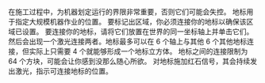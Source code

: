 <chapter name="tile.markerBlock.name"/>
<lore>
在施工过程中，为机器划定运行的界限非常重要，否则它们可能会失控。
</lore>
<no_lore>
地标用于指定大规模机器作业的位置。
</no_lore>
<chapter name="信息"/>
要标记出区域，你必须连接你的地标以确保该区域已设置。
要连接你的地标，请将它们放置在世界的同一坐标轴上并单击它们。
<recipes_usages stack="buildcraftcore:marker_volume"/>
然后会出现一个激光连接两者。地标最多可以在 6 个轴上与其他 6 个其他地标连接，但实际上只需要 4 个就能够形成一个地标立方体。
地标之间的连接限制为 64 个方块，可能会让你感到没那么随心所欲。
对地标施加红石信号，其会持续发出激光，指示可连接地标的位置。
